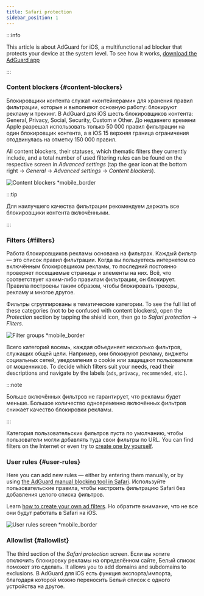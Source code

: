 ```yaml
---
title: Safari protection
sidebar_position: 1
---
```


:::info

This article is about AdGuard for iOS, a multifunctional ad blocker that protects your device at the system level. To see how it works, [download the AdGuard app](https://agrd.io/download-kb-adblock)

:::

### Content blockers {#content-blockers}

Блокировщики контента служат «контейнерами» для хранения правил фильтрации, которые и выполняют основную работу: блокируют рекламу и трекинг. В AdGuard для iOS шесть блокировщиков контента: General, Privacy, Social, Security, Custom и Other. До недавнего времени Apple разрешал использовать только 50 000 правил фильтрации на один блокировщик контента, а в iOS 15 верхняя граница ограничения отодвинулась на отметку 150 000 правил.

All content blockers, their statuses, which thematic filters they currently include, and a total number of used filtering rules can be found on the respective screen in _Advanced settings_ (tap the gear icon at the bottom right → _General_ → _Advanced settings_ → _Content blockers_).

![Content blockers \*mobile\_border](https://cdn.adtidy.org/public/Adguard/kb/iOS/features/content_blockers_en.jpeg)

:::tip

Для наилучшего качества фильтрации рекомендуем держать все блокировщики контента включёнными.

:::

### Filters {#filters}

Работа блокировщиков рекламы основана на фильтрах. Каждый фильтр — это список правил фильтрации. Когда вы пользуетесь интернетом со включённым блокировщиком рекламы, то последний постоянно проверяет посещаемые страницы и элементы на них. Всё, что соответствует каким-либо правилам фильтрации, он блокирует. Правила построены таким образом, чтобы блокировать трекеры, рекламу и многое другое.

Фильтры сгруппированы в тематические категории. To see the full list of these categories (not to be confused with content blockers), open the _Protection_ section by tapping the shield icon, then go to _Safari protection_ → _Filters_.

![Filter groups \*mobile\_border](https://cdn.adtidy.org/public/Adguard/kb/iOS/features/filters_group_en.jpeg)

Всего категорий восемь, каждая объединяет несколько фильтров, служащих общей цели. Например, они блокируют рекламу, виджеты социальных сетей, уведомления о cookie или защищают пользователя от мошенников. To decide which filters suit your needs, read their descriptions and navigate by the labels (`ads`, `privacy`, `recommended`, etc.).

:::note

Больше включённых фильтров не гарантирует, что рекламы будет меньше. Большое количество одновременно включённых фильтров снижает качество блокировки рекламы.

:::

Категория пользовательских фильтров пуста по умолчанию, чтобы пользователи могли добавлять туда свои фильтры по URL. You can find filters on the Internet or even try to [create one by yourself](/general/ad-filtering/create-own-filters).

### User rules {#user-rules}

Here you can add new rules — either by entering them manually, or by using [the AdGuard manual blocking tool in Safari](#assistant). Используйте пользовательские правила, чтобы настроить фильтрацию Safari без добавления целого списка фильтров.

Learn [how to create your own ad filters](/general/ad-filtering/create-own-filters). Но обратите внимание, что не все они будут работать в Safari на iOS.

![User rules screen \*mobile\_border](https://cdn.adtidy.org/public/Adguard/kb/iOS/features/user_rules_en.jpeg)

### Allowlist {#allowlist}

The third section of the _Safari protection_ screen. Если вы хотите отключить блокировку рекламы на определённом сайте, Белый список поможет это сделать. It allows you to add domains and subdomains to exclusions. В AdGuard для iOS есть функция экспорта/импорта, благодаря которой можно переносить Белый список с одного устройства на другое.
